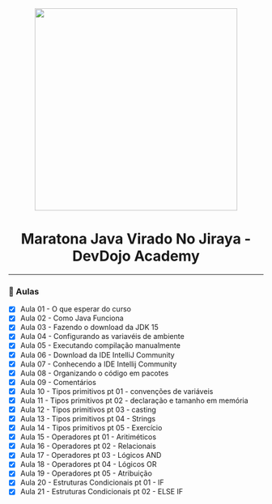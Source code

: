 <div align="center">
    <img src="https://devdojo.academy/images/LOGO_WHITE.svg" width="400">
    <h1>Maratona Java Virado No Jiraya - DevDojo Academy</h1>
    <hr>
</div>

### :memo: Aulas
- [x] Aula 01 - O que esperar do curso
- [x] Aula 02 - Como Java Funciona
- [x] Aula 03 - Fazendo o download da JDK 15
- [x] Aula 04 - Configurando as variavéis de ambiente
- [x] Aula 05 - Executando compilação manualmente
- [x] Aula 06 - Download da IDE IntelliJ Community
- [x] Aula 07 - Conhecendo a IDE Intellij Community
- [x] Aula 08 - Organizando o código em pacotes
- [x] Aula 09 - Comentários
- [x] Aula 10 - Tipos primitivos pt 01 - convenções de variáveis
- [x] Aula 11 - Tipos primitivos pt 02 - declaração e tamanho em memória
- [x] Aula 12 - Tipos primitivos pt 03 - casting
- [x] Aula 13 - Tipos primitivos pt 04 - Strings
- [x] Aula 14 - Tipos primitivos pt 05 - Exercício
- [x] Aula 15 - Operadores pt 01 - Aritiméticos
- [x] Aula 16 - Operadores pt 02 - Relacionais
- [x] Aula 17 - Operadores pt 03 - Lógicos AND
- [x] Aula 18 - Operadores pt 04 - Lógicos OR
- [x] Aula 19 - Operadores pt 05 - Atribuição
- [x] Aula 20 - Estruturas Condicionais pt 01 - IF
- [x] Aula 21 - Estruturas Condicionais pt 02 - ELSE IF